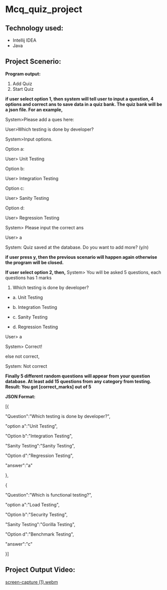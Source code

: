 #                                                                      Mcq_quiz_project


## Technology used: 
- Intellij IDEA
- Java

## Project Scenerio:


**Program output:**
1. Add Quiz
2. Start Quiz

**if user select option 1, then system will tell user to input a question, 4 options and correct ans to save data in a quiz bank. The quiz bank will be a json file. For an example,**

System>Please add a ques here:

User>Which testing is done by developer?

System>Input options.

Option a:

User> Unit Testing

Option b:

User> Integration Testing

Option c:

User> Sanity Testing

Option d:

User> Regression Testing

System> Please input the correct ans

User> a

System: Quiz saved at the database. Do you want to add more? (y/n)

**if user press y, then the previous scenario will happen again otherwise the program will be closed.**

**If user select option 2,  then,**
System> You will be asked 5 questions, each questions has 1 marks

1. Which testing is done by developer?

 - a. Unit Testing
  
  - b. Integration Testing
  
 - c. Sanity Testing
  
 - d. Regression Testing

User> a

System> Correct!

else not correct,

System: Not correct

**Finally 5 different random questions will appear from your question database. At least add 15 questions from any category from testing.
Result: You got [correct_marks] out of 5**

**JSON Format:**

[{

"Question":"Which testing is done by developer?",

"option a":"Unit Testing",

"Option b":"Integration Testing",

"Sanity Testing":"Sanity Testing",

"Option d":"Regression Testing",

"answer":"a"

},

{

"Question":"Which is functional testing?",

"option a":"Load Testing",

"Option b":"Security Testing",

"Sanity Testing":"Gorilla Testing",

"Option d":"Benchmark Testing",

"answer":"c"

}]


## Project Output Video:
[screen-capture (1).webm](https://user-images.githubusercontent.com/123531000/221816862-d3f907ec-ba87-46f2-ba81-41383281eff3.webm)


